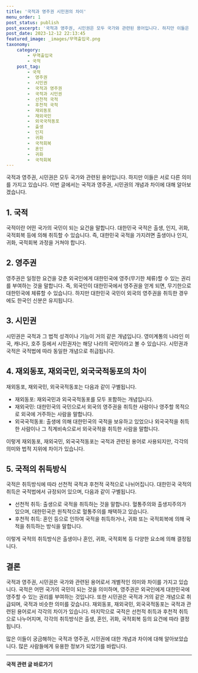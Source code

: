 ```yaml
---
title: '국적과 영주권 시민권의 차이'
menu_order: 1
post_status: publish
post_excerpt: '국적과 영주권, 시민권은 모두 국가와 관련된 용어입니다. 하지만 이들은 서로 다른 의미를 가지고 있습니다. 이번 글에서는 국적과 영주권, 시민권의 개념과 차이에 대해 알아보겠습니다.'
post_date: 2023-12-12 22:13:45
featured_image: _images/무역출입국.png
taxonomy:
    category:
        - 무역출입국
        - 국적
    post_tag:
        - 국적
        -  영주권
        -  시민권
        -  국적과 영주권
        -  국적과 시민권
        -  선천적 국적
        -  후천적 국적
        -  재외동포
        -  재외국민
        -  외국국적동포
        -  출생
        -  인지
        -  귀화
        -  국적회복
        -  혼인
        -  귀화
        -  국적회복
---
```



국적과 영주권, 시민권은 모두 국가와 관련된 용어입니다. 하지만 이들은 서로 다른 의미를 가지고 있습니다. 이번 글에서는 국적과 영주권, 시민권의 개념과 차이에 대해 알아보겠습니다.

## 1. 국적

국적이란 어떤 국가의 국민이 되는 요건을 말합니다. 대한민국 국적은 출생, 인지, 귀화, 국적회복 등에 의해 취득할 수 있습니다. 즉, 대한민국 국적을 가지려면 출생이나 인지, 귀화, 국적회복 과정을 거쳐야 합니다.

## 2. 영주권

영주권은 일정한 요건을 갖춘 외국인에게 대한민국에 영주(무기한 체류)할 수 있는 권리를 부여하는 것을 말합니다. 즉, 외국인이 대한민국에서 영주권을 얻게 되면, 무기한으로 대한민국에 체류할 수 있습니다. 하지만 대한민국 국민이 외국의 영주권을 취득한 경우에도 한국인 신분은 유지됩니다.

## 3. 시민권

시민권은 국적과 그 법적 성격이나 기능이 거의 같은 개념입니다. 영미계통의 나라인 미국, 캐나다, 호주 등에서 시민권자는 해당 나라의 국민이라고 볼 수 있습니다. 시민권과 국적은 국적법에 따라 동일한 개념으로 취급됩니다.

## 4. 재외동포, 재외국민, 외국국적동포의 차이

재외동포, 재외국민, 외국국적동포는 다음과 같이 구별됩니다.

- 재외동포: 재외국민과 외국국적동포를 모두 포함하는 개념입니다.
- 재외국민: 대한민국의 국민으로서 외국의 영주권을 취득한 사람이나 영주할 목적으로 외국에 거주하는 사람을 말합니다.
- 외국국적동포: 출생에 의해 대한민국의 국적을 보유하고 있었으나 외국국적을 취득한 사람이나 그 직계비속으로서 외국국적을 취득한 사람을 말합니다.

이렇게 재외동포, 재외국민, 외국국적동포는 국적과 관련된 용어로 사용되지만, 각각의 의미와 법적 지위에 차이가 있습니다.

## 5. 국적의 취득방식

국적은 취득방식에 따라 선천적 국적과 후천적 국적으로 나뉘어집니다. 대한민국 국적의 취득은 국적법에서 규정되어 있으며, 다음과 같이 구별됩니다.

- 선천적 취득: 출생으로 국적을 취득하는 것을 말합니다. 혈통주의와 출생지주의가 있으며, 대한민국은 원칙적으로 혈통주의를 채택하고 있습니다.
- 후천적 취득: 혼인 등으로 인하여 국적을 취득하거나, 귀화 또는 국적회복에 의해 국적을 취득하는 방식을 말합니다.

이렇게 국적의 취득방식은 출생이나 혼인, 귀화, 국적회복 등 다양한 요소에 의해 결정됩니다.

## 결론

국적과 영주권, 시민권은 국가와 관련된 용어로서 개별적인 의미와 차이를 가지고 있습니다. 국적은 어떤 국가의 국민이 되는 것을 의미하며, 영주권은 외국인에게 대한민국에 영주할 수 있는 권리를 부여하는 것입니다. 또한 시민권은 국적과 거의 같은 개념으로 취급되며, 국적과 비슷한 의미를 갖습니다. 재외동포, 재외국민, 외국국적동포는 국적과 관련된 용어로서 각각의 차이가 있습니다. 마지막으로 국적은 선천적 취득과 후천적 취득으로 나누어지며, 각각의 취득방식은 출생, 혼인, 귀화, 국적회복 등의 요건에 따라 결정됩니다.

많은 이들이 궁금해하는 국적과 영주권, 시민권에 대한 개념과 차이에 대해 알아보았습니다. 많은 사람들에게 유용한 정보가 되었기를 바랍니다.
<!-- wp:separator -->
<hr class="wp-block-separator has-alpha-channel-opacity"/>
<!-- /wp:separator -->

<!-- wp:group {"backgroundColor":"base","layout":{"type":"constrained"}} -->
<div class="wp-block-group has-base-background-color has-background"><!-- wp:paragraph {"align":"center","fontSize":"medium"} -->
<p class="has-text-align-center has-large-font-size"><strong>국적 관련 글 바로가기</strong></p>
<!-- /wp:paragraph -->


<!-- wp:latest-posts
{"categories":[{"id":14351,"count":19,"description":"","link":"https://uknowlaw.com/category/%ea%b5%ad%ec%a0%81/","name":"국적","slug":"국적","taxonomy":"category","parent":0,"meta":[],"_links":{"self":[{"href":"https://uknowlaw.com/wp-json/wp/v2/categories/14351"}],"collection":[{"href":"https://uknowlaw.com/wp-json/wp/v2/categories"}],"about":[{"href":"https://uknowlaw.com/wp-json/wp/v2/taxonomies/category"}],"wp:post_type":[{"href":"https://uknowlaw.com/wp-json/wp/v2/posts?categories=14351"}],"curies":[{"name":"wp","href":"https://api.w.org/{rel}","templated":true}]}}],"postsToShow":100,"excerptLength":28,"postLayout":"grid","columns":2,"featuredImageAlign":"left","featuredImageSizeSlug":"large","fontSize":"small"} /--></div>
<!-- /wp:group -->
